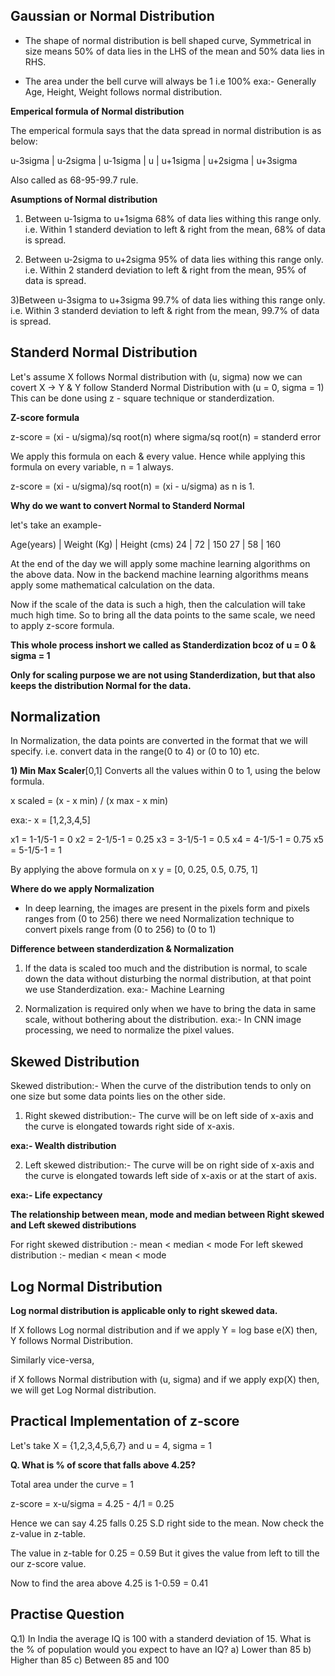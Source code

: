 ## Gaussian or Normal Distribution

- The shape of normal distribution is bell shaped curve, Symmetrical in size means 50% of data lies in the LHS of the mean and 50% data lies in RHS.

- The area under the bell curve will always be 1 i.e 100%
exa:- Generally Age, Height, Weight follows normal distribution.


**Emperical formula of Normal distribution**

The emperical formula says that the data spread in normal distribution is as below:

   u-3sigma | u-2sigma | u-1sigma | u | u+1sigma | u+2sigma | u+3sigma

Also called as 68-95-99.7 rule.


**Asumptions of Normal distribution**
1) Between u-1sigma to u+1sigma 68% of data lies withing this range only.
i.e. Within 1 standerd deviation to left & right from the mean, 68% of data is spread.

2) Between u-2sigma to u+2sigma 95% of data lies withing this range only.
i.e. Within 2 standerd deviation to left & right from the mean, 95% of data is spread.

3)Between u-3sigma to u+3sigma 99.7% of data lies withing this range only.
i.e. Within 3 standerd deviation to left & right from the mean, 99.7% of data is spread.


## Standerd Normal Distribution

Let's assume X follows Normal distribution with (u, sigma)
now we can covert X -> Y & Y follow Standerd Normal Distribution with (u = 0, sigma = 1)
This can be done using z - square technique or standerdization.

**Z-score formula**

z-score = (xi - u/sigma)/sq root(n) where sigma/sq root(n) = standerd error

We apply this formula on each & every value. Hence while applying this formula on every variable, n = 1 always.

z-score = (xi - u/sigma)/sq root(n) = (xi - u/sigma) as n is 1.

**Why do we want to convert Normal to Standerd Normal**

let's take an example-

Age(years)  |   Weight (Kg)  | Height (cms)
  24        |       72       |   150
  27        |       58       |   160

At the end of the day we will apply some machine learning algorithms on the above data.
Now in the backend machine learning algorithms means apply some mathematical calculation on the data.

Now if the scale of the data is such a high, then the calculation will take much high time.
So to bring all the data points to the same scale, we need to apply z-score formula.

**This whole process inshort we called as Standerdization bcoz of u = 0 & sigma = 1**

**Only for scaling purpose we are not using Standerdization, but that also keeps the distribution Normal for the data.**

## Normalization

In Normalization, the data points are converted in the format that we will specify.
i.e. convert data in the range(0 to 4) or (0 to 10) etc.

**1) Min Max Scaler**[0,1]
Converts all the values within 0 to 1, using the below formula. 
 
x scaled = (x - x min) / (x max - x min)

exa:- 
x = [1,2,3,4,5]

x1 = 1-1/5-1 = 0
x2 = 2-1/5-1 = 0.25
x3 = 3-1/5-1 = 0.5
x4 = 4-1/5-1 = 0.75
x5 = 5-1/5-1 = 1

By applying the above formula on x
y = [0, 0.25, 0.5, 0.75, 1]

**Where do we apply Normalization**
- In deep learning, the images are present in the pixels form and pixels ranges from (0 to 256) there we need Normalization technique to convert pixels range from (0 to 256) to (0 to 1)


**Difference between standerdization & Normalization**

1) If the data is scaled too much and the distribution is normal, to scale down the data without disturbing the normal distribution, at that point we use Standerdization.
exa:- Machine Learning

2) Normalization is required only when we have to bring the data in same scale, without bothering about the distribution.
exa:- In CNN image processing, we need to normalize the pixel values.


## Skewed Distribution

Skewed distribution:- When the curve of the distribution tends to only on one size but some data points lies on the other side.

1) Right skewed distribution:- The curve will be on left side of x-axis and the curve is elongated towards right side of x-axis.

**exa:- Wealth distribution**

2) Left skewed distribution:- The curve will be on right side of x-axis and the curve is elongated towards left side of x-axis or at the start of axis.

**exa:-  Life expectancy**

**The relationship between mean, mode and median between Right skewed and Left skewed distributions**

For right skewed distribution :- mean < median < mode
For left skewed distribution :- median < mean < mode


## Log Normal Distribution

**Log normal distribution is applicable only to right skewed data.**

If X follows Log normal distribution and if we apply Y = log base e(X) then, Y follows Normal Distribution.

Similarly vice-versa,

if X follows Normal distribution with (u, sigma) and if we apply exp(X) then, we will get Log Normal distribution.


## Practical Implementation of z-score

Let's take X = {1,2,3,4,5,6,7}
and u = 4, sigma = 1

**Q. What is % of score that falls above 4.25?**

Total area under the curve = 1

z-score = x-u/sigma = 4.25 - 4/1 = 0.25
 
Hence we can say 4.25 falls 0.25 S.D right side to the mean.
Now check the z-value in z-table.

The value in z-table for 0.25 = 0.59
But it gives the value from left to till the our z-score value.
 
Now to find the area above 4.25 is 1-0.59 = 0.41


## Practise Question

Q.1) In India the average IQ is 100 with a standerd deviation of 15. What is the % of population would you expect to have an IQ?
a) Lower than 85
b) Higher than 85
c) Between 85 and 100







